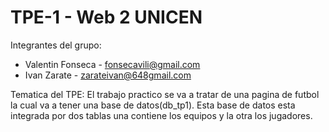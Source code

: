 # TPE-1 - Web 2 UNICEN
Integrantes del grupo:
- Valentin Fonseca - fonsecavili@gmail.com
- Ivan Zarate - zarateivan@648gmail.com
  
Tematica del TPE:
El trabajo practico se va a tratar de una pagina de futbol la cual va a tener una base de datos(db_tp1). Esta base de datos esta integrada por dos tablas una contiene los equipos y la otra los jugadores.
